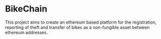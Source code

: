 # BikeChain

This project aims to create an ethereum based platform for the registration,
reporting of theft and transfer of bikes as a non-fungible asset between ethereum addresses.

